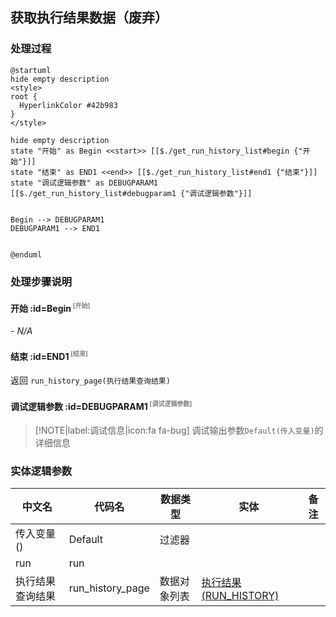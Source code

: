 ## 获取执行结果数据（废弃） <!-- {docsify-ignore-all} -->

   

### 处理过程

```plantuml
@startuml
hide empty description
<style>
root {
  HyperlinkColor #42b983
}
</style>

hide empty description
state "开始" as Begin <<start>> [[$./get_run_history_list#begin {"开始"}]]
state "结束" as END1 <<end>> [[$./get_run_history_list#end1 {"结束"}]]
state "调试逻辑参数" as DEBUGPARAM1  [[$./get_run_history_list#debugparam1 {"调试逻辑参数"}]]


Begin --> DEBUGPARAM1
DEBUGPARAM1 --> END1


@enduml
```


### 处理步骤说明

#### 开始 :id=Begin<sup class="footnote-symbol"> <font color=gray size=1>[开始]</font></sup>



*- N/A*
#### 结束 :id=END1<sup class="footnote-symbol"> <font color=gray size=1>[结束]</font></sup>



返回 `run_history_page(执行结果查询结果)`

#### 调试逻辑参数 :id=DEBUGPARAM1<sup class="footnote-symbol"> <font color=gray size=1>[调试逻辑参数]</font></sup>



> [!NOTE|label:调试信息|icon:fa fa-bug]
> 调试输出参数`Default(传入变量)`的详细信息




### 实体逻辑参数

|    中文名   |    代码名    |  数据类型    |  实体   |备注 |
| --------| --------| -------- | -------- | --------   |
|传入变量(<i class="fa fa-check"/></i>)|Default|过滤器|||
|run|run||||
|执行结果查询结果|run_history_page|数据对象列表|[执行结果(RUN_HISTORY)](module/TestMgmt/run_history.md)||
